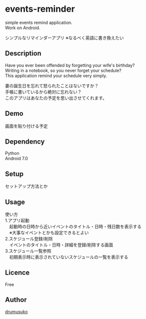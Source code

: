 events-reminder
====

simple events remind application.  
Work on Android.  

シンプルなリマインダーアプリ
※なるべく英語に書き換えたい

## Description
Have you ever been offended by forgetting your wife's birthday?  
Writing in a notebook, so you never forget your schedule?  
This application remind your schedule very simply.  

妻の誕生日を忘れて怒られたことはないですか？  
手帳に書いているから絶対に忘れない？  
このアプリはあなたの予定を思い出させてくれます。

## Demo
画面を貼り付ける予定

## Dependency
Python  
Android 7.0

## Setup
セットアップ方法とか

## Usage
使い方  
1.アプリ起動  
　起動時の日時から近いイベントのタイトル・日時・残日数を表示する  
　※大事なイベントとかも設定できるとよい  
2.スケジュール登録/削除  
　イベントのタイトル・日時・詳細を登録/削除する画面  
3.スケジュール一覧参照  
　初期表示時に表示されていないスケジュールの一覧を表示する  

## Licence
Free

## Author

[drumusuko](https://github.com/drumusuko)

